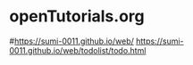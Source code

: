 # openTutorials.org


#https://sumi-0011.github.io/web/
https://sumi-0011.github.io/web/todolist/todo.html
